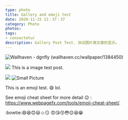 ```yaml
---
type: photo
title: Gallery and emoji test
date: 2020-11-15 13：37：37
category: Photo
photos:
tags:
- consectetur
description: Gallery Post Test. 测试图片类文章的显示。
---
```


![Wallhaven - dgnfly (wallhaven.cc/wallpaper/1384450)](https://w.wallhaven.cc/full/ym/wallhaven-ym2del.png)

![](https://pic.downk.cc/item/5fd366d83ffa7d37b3f0e9fa.jpg)
This is a image test post.

![](https://pic.downk.cc/item/5fae7dd31cd1bbb86ba566cd.jpg)
![Small Picture](http://placehold.it/350x150.jpg)


This is an emoji test. :smile: lol.

See emoji cheat sheet for more detail :wink: : <https://www.webpagefx.com/tools/emoji-cheat-sheet/>.

:bowtie::smile::laughing::blush::smiley::relaxed::smirk:
:heart_eyes::kissing_heart::kissing_closed_eyes::flushed::relieved::satisfied::grin:
